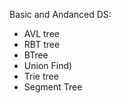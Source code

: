 Basic and Andanced DS: 
*  AVL tree
*  RBT tree
*  BTree
*  Union Find)
*  Trie tree
*  Segment Tree
